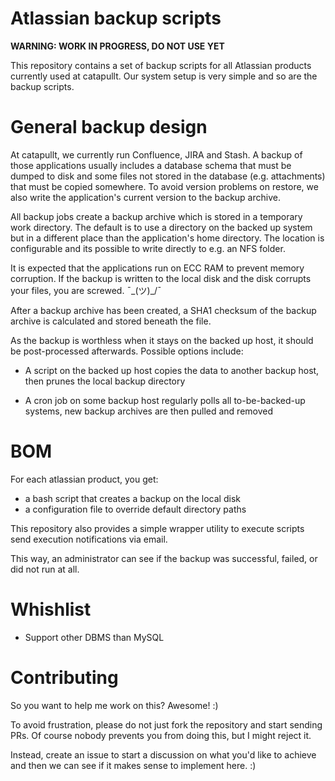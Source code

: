 # Atlassian backup scripts

**WARNING: WORK IN PROGRESS, DO NOT USE YET**

This repository contains a set of backup scripts for all Atlassian products
currently used at catapullt. Our system setup is very simple and so are the
backup scripts.

# General backup design

At catapullt, we currently run Confluence, JIRA and Stash. A backup of those
applications usually includes a database schema that must be dumped to disk and
some files not stored in the database (e.g. attachments) that must be copied
somewhere. To avoid version problems on restore, we also write the application's
current version to the backup archive.

All backup jobs create a backup archive which is stored in a temporary work
directory. The default is to use a directory on the backed up system but in a
different place than the application's home directory. The location is
configurable and its possible to write directly to e.g. an NFS folder.

It is expected that the applications run on ECC RAM to prevent memory
corruption. If the backup is written to the local disk and the disk corrupts
your files, you are screwed. ¯\_(ツ)_/¯

After a backup archive has been created, a SHA1 checksum of the backup archive
is calculated and stored beneath the file.

As the backup is worthless when it stays on the backed up host, it should be
post-processed afterwards. Possible options include:

- A script on the backed up host copies the data to another backup host, then
prunes the local backup directory

- A cron job on some backup host regularly polls all to-be-backed-up systems,
new backup archives are then pulled and removed

# BOM

For each atlassian product, you get:

- a bash script that creates a backup on the local disk
- a configuration file to override default directory paths

This repository also provides a simple wrapper utility to execute scripts send
execution notifications via email.

This way, an administrator can see if the backup was successful, failed, or did
not run at all.

# Whishlist

- Support other DBMS than MySQL

# Contributing

So you want to help me work on this? Awesome! :)

To avoid frustration, please do not just fork the repository and start sending
PRs. Of course nobody prevents you from doing this, but I might reject it.

Instead, create an issue to start a discussion on what you'd like to achieve and
then we can see if it makes sense to implement here. :)
